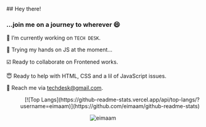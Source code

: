 <p align = "left">
## Hey there!

### ...join me on a journey to wherever 😄 

🔭 I’m currently working on `TECH DESK`. 

💬 Trying my hands on JS at the moment...

☑️ Ready to collaborate on Frontened works.

😇 Ready to help with HTML, CSS and a lil of JavaScript issues.

📧 Reach me via techdesk@gmail.com.

<p>

<p align = "right"> [![Top Langs](https://github-readme-stats.vercel.app/api/top-langs/?username=eimaam)](https://github.com/eimaam/github-readme-stats)
  <p>
<p align="center"> <img src="https://komarev.com/ghpvc/?username=allen17mv" alt="eimaam" /> </p>

